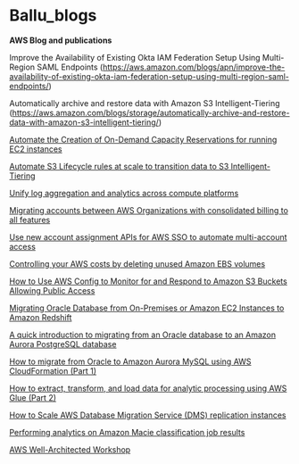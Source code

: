 # Ballu_blogs
**AWS Blog and publications**

Improve the Availability of Existing Okta IAM Federation Setup Using Multi-Region SAML Endpoints (https://aws.amazon.com/blogs/apn/improve-the-availability-of-existing-okta-iam-federation-setup-using-multi-region-saml-endpoints/)

Automatically archive and restore data with Amazon S3 Intelligent-Tiering (https://aws.amazon.com/blogs/storage/automatically-archive-and-restore-data-with-amazon-s3-intelligent-tiering/)

[Automate the Creation of On-Demand Capacity Reservations for running EC2 instances](https://aws.amazon.com/blogs/compute/automate-the-creation-of-on-demand-capacity-reservations-for-running-ec2-instances/)

[Automate S3 Lifecycle rules at scale to transition data to S3 Intelligent-Tiering](https://aws.amazon.com/blogs/storage/automate-s3-lifecycle-rules-at-scale-to-transition-data-to-s3-intelligent-tiering/)

[Unify log aggregation and analytics across compute platforms](https://aws.amazon.com/blogs/big-data/unify-log-aggregation-and-analytics-across-compute-platforms/)

[Migrating accounts between AWS Organizations with consolidated billing to all features](https://aws.amazon.com/blogs/mt/migrating-accounts-between-aws-organizations-with-consolidated-billing-to-all-features/)

[Use new account assignment APIs for AWS SSO to automate multi-account access](https://aws.amazon.com/blogs/security/use-new-account-assignment-apis-for-aws-sso-to-automate-multi-account-access/)

[Controlling your AWS costs by deleting unused Amazon EBS volumes](https://aws.amazon.com/blogs/mt/controlling-your-aws-costs-by-deleting-unused-amazon-ebs-volumes/)

[How to Use AWS Config to Monitor for and Respond to Amazon S3 Buckets Allowing Public Access](https://aws.amazon.com/blogs/security/how-to-use-aws-config-to-monitor-for-and-respond-to-amazon-s3-buckets-allowing-public-access/)

[Migrating Oracle Database from On-Premises or Amazon EC2 Instances to Amazon Redshift](https://aws.amazon.com/blogs/database/migrating-oracle-database-from-on-premises-or-amazon-ec2-instances-to-amazon-redshift/)

[A quick introduction to migrating from an Oracle database to an Amazon Aurora PostgreSQL database](https://aws.amazon.com/blogs/database/a-quick-introduction-to-migrating-from-an-oracle-database-to-an-amazon-aurora-postgresql-database/)

[How to migrate from Oracle to Amazon Aurora MySQL using AWS CloudFormation (Part 1)](https://aws.amazon.com/blogs/database/migrating-from-an-oracle-database-to-an-amazon-aurora-mysql-database-using-aws-cloudformation-part-1/)

[How to extract, transform, and load data for analytic processing using AWS Glue (Part 2)](https://aws.amazon.com/blogs/database/how-to-extract-transform-and-load-data-for-analytic-processing-using-aws-glue-part-2/)

[How to Scale AWS Database Migration Service (DMS) replication instances](https://aws.amazon.com/blogs/database/how-to-scale-aws-database-migration-service-dms-replication-instances/)

[Performing analytics on Amazon Macie classification job results](https://githubplus.com/aws-samples/amazon-macie-results-analytics)

[AWS Well-Architected Workshop](https://www.slideshare.net/AmazonWebServices/aws-wellarchitected-workshop)



